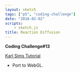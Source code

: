 ```yaml
---
layout: sketch
tags: ["p5", "coding-challenge"]
date: "2018-02-02"
scripts: 
    - sketch.js
title: Reaction Diffusion
---
```


**Coding Challenge#13**

[Karl Sims Tutorial](http://karlsims.com/rd.html)   

* Port to WebGL.
